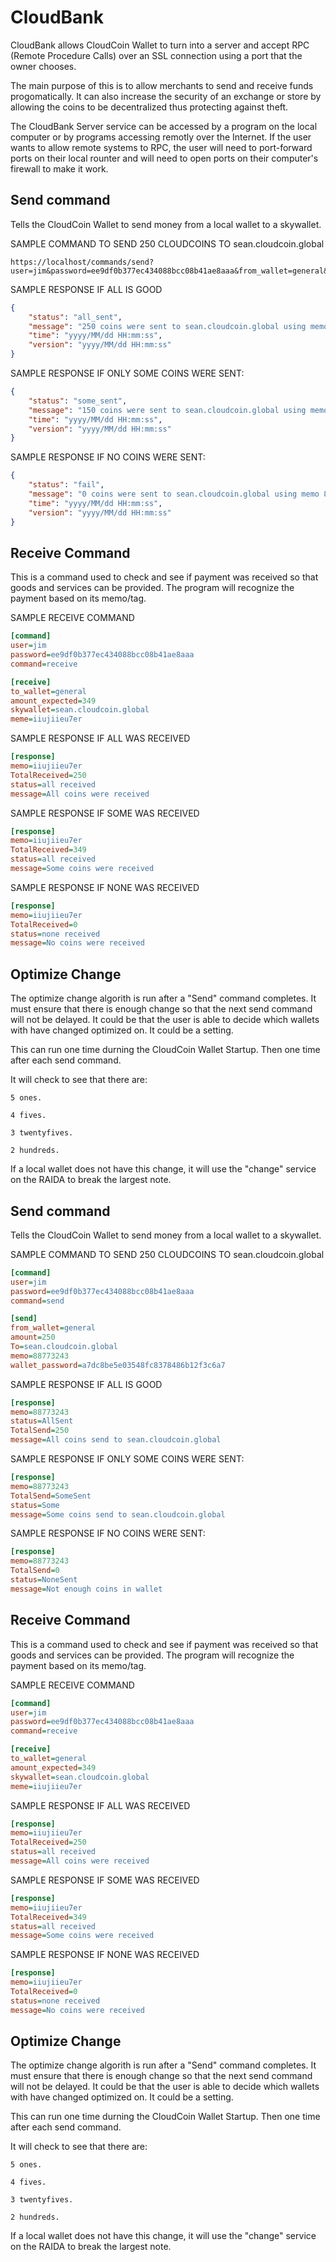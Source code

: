 # CloudBank

CloudBank allows CloudCoin Wallet to turn into a server and accept RPC (Remote Procedure Calls) over an SSL connection using a port 
that the owner chooses. 

The main purpose of this is to allow merchants to send and receive funds progomatically. It can also increase the security of an exchange or store
by allowing the coins to be decentralized thus protecting against theft. 

The CloudBank Server service can be accessed by a program on the local computer or by programs accessing remotly over the Internet. If the user wants
to allow remote systems to RPC, the user 
will need to port-forward ports on their local rounter and will need to open ports on their computer's firewall to make it work. 


## Send command
Tells the CloudCoin Wallet to send money from a local wallet to a skywallet. 

SAMPLE COMMAND TO SEND 250 CLOUDCOINS TO sean.cloudcoin.global

```http
https://localhost/commands/send?user=jim&password=ee9df0b377ec434088bcc08b41ae8aaa&from_wallet=general&amount=250&To=sean.cloudcoin.global&memo=88773243&wallet_password=a7dc8be5e03548fc8378486b12f3c6a7
```
SAMPLE RESPONSE IF ALL IS GOOD

```json
{
	"status": "all_sent",
	"message": "250 coins were sent to sean.cloudcoin.global using memo 88773243",
	"time": "yyyy/MM/dd HH:mm:ss",
	"version": "yyyy/MM/dd HH:mm:ss"
}
```
SAMPLE RESPONSE IF ONLY SOME COINS WERE SENT:
```json
{
	"status": "some_sent",
	"message": "150 coins were sent to sean.cloudcoin.global using memo 88773243",
	"time": "yyyy/MM/dd HH:mm:ss",
	"version": "yyyy/MM/dd HH:mm:ss"
}
```
SAMPLE RESPONSE IF NO COINS WERE SENT:
```json
{
	"status": "fail",
	"message": "0 coins were sent to sean.cloudcoin.global using memo 88773243",
	"time": "yyyy/MM/dd HH:mm:ss",
	"version": "yyyy/MM/dd HH:mm:ss"
}
```
## Receive Command
This is a command used to check and see if payment was received so that goods and services can be provided. The program will recognize the 
payment based on its memo/tag. 

SAMPLE RECEIVE COMMAND
```ini
[command]
user=jim
password=ee9df0b377ec434088bcc08b41ae8aaa
command=receive

[receive]
to_wallet=general
amount_expected=349
skywallet=sean.cloudcoin.global
meme=iiujiieu7er
```

SAMPLE RESPONSE IF ALL WAS RECEIVED
```ini
[response]
memo=iiujiieu7er
TotalReceived=250
status=all received
message=All coins were received
```
SAMPLE RESPONSE IF SOME WAS RECEIVED
```ini
[response]
memo=iiujiieu7er
TotalReceived=349
status=all received
message=Some coins were received
```

SAMPLE RESPONSE IF NONE WAS RECEIVED
```ini
[response]
memo=iiujiieu7er
TotalReceived=0
status=none received
message=No coins were received
```

## Optimize Change

The optimize change algorith is run after a "Send" command completes. It must ensure that there is enough change so that the next send command will not be delayed. It could be that the user is able to decide which wallets with have changed optimized on. It could be a setting. 

This can run one time durning the CloudCoin Wallet Startup. Then one time after each send command. 

It will check to see that there are: 
```
5 ones.

4 fives. 

3 twentyfives.

2 hundreds.
```
If a local wallet does not have this change, it will use the "change" service on the RAIDA to break the largest note. 










## Send command
Tells the CloudCoin Wallet to send money from a local wallet to a skywallet. 

SAMPLE COMMAND TO SEND 250 CLOUDCOINS TO sean.cloudcoin.global

```ini
[command]
user=jim
password=ee9df0b377ec434088bcc08b41ae8aaa
command=send

[send]
from_wallet=general
amount=250
To=sean.cloudcoin.global
memo=88773243
wallet_password=a7dc8be5e03548fc8378486b12f3c6a7
```
SAMPLE RESPONSE IF ALL IS GOOD

```ini
[response]
memo=88773243
status=AllSent
TotalSend=250
message=All coins send to sean.cloudcoin.global
```
SAMPLE RESPONSE IF ONLY SOME COINS WERE SENT:
```ini
[response]
memo=88773243
TotalSend=SomeSent
status=Some
message=Some coins send to sean.cloudcoin.global
```
SAMPLE RESPONSE IF NO COINS WERE SENT:
```ini
[response]
memo=88773243
TotalSend=0
status=NoneSent
message=Not enough coins in wallet

```
## Receive Command
This is a command used to check and see if payment was received so that goods and services can be provided. The program will recognize the 
payment based on its memo/tag. 

SAMPLE RECEIVE COMMAND
```ini
[command]
user=jim
password=ee9df0b377ec434088bcc08b41ae8aaa
command=receive

[receive]
to_wallet=general
amount_expected=349
skywallet=sean.cloudcoin.global
meme=iiujiieu7er
```

SAMPLE RESPONSE IF ALL WAS RECEIVED
```ini
[response]
memo=iiujiieu7er
TotalReceived=250
status=all received
message=All coins were received
```
SAMPLE RESPONSE IF SOME WAS RECEIVED
```ini
[response]
memo=iiujiieu7er
TotalReceived=349
status=all received
message=Some coins were received
```

SAMPLE RESPONSE IF NONE WAS RECEIVED
```ini
[response]
memo=iiujiieu7er
TotalReceived=0
status=none received
message=No coins were received
```

## Optimize Change

The optimize change algorith is run after a "Send" command completes. It must ensure that there is enough change so that the next send command will not be delayed. It could be that the user is able to decide which wallets with have changed optimized on. It could be a setting. 

This can run one time durning the CloudCoin Wallet Startup. Then one time after each send command. 

It will check to see that there are: 
```
5 ones.

4 fives. 

3 twentyfives.

2 hundreds.
```
If a local wallet does not have this change, it will use the "change" service on the RAIDA to break the largest note. 







